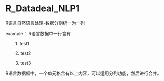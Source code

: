 # R_Datadeal_NLP1
R语言自然语言处理-数据分割统一为一列


example： R语言数据中一行含有

         1. test1
         
         2. test2
         
         3. test3

R语言数据框中，一个单元格含有以上内容，可以运用分列功能，然后进行合并。
